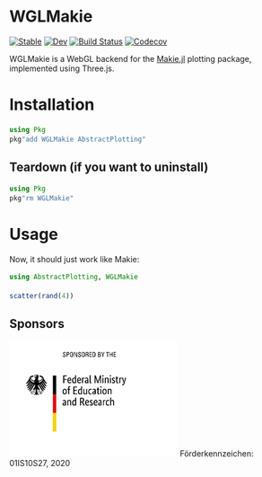 # WGLMakie

[![Stable](https://img.shields.io/badge/docs-stable-blue.svg)](https://JuliaPlots.github.io/WGLMakie.jl/stable)
[![Dev](https://img.shields.io/badge/docs-dev-blue.svg)](https://JuliaPlots.github.io/WGLMakie.jl/dev)
[![Build Status](https://travis-ci.com/JuliaPlots/WGLMakie.jl.svg?branch=master)](https://travis-ci.com/JuliaPlots/WGLMakie.jl)
[![Codecov](https://codecov.io/gh/JuliaPlots/WGLMakie.jl/branch/master/graph/badge.svg)](https://codecov.io/gh/JuliaPlots/WGLMakie.jl)

WGLMakie is a WebGL backend for the [Makie.jl](https://www.github.com/JuliaPlots/Makie.jl) plotting package, implemented using Three.js.

# Installation

```julia
using Pkg
pkg"add WGLMakie AbstractPlotting"
```

## Teardown (if you want to uninstall)

```julia
using Pkg
pkg"rm WGLMakie"
```


# Usage

Now, it should just work like Makie:

```julia
using AbstractPlotting, WGLMakie

scatter(rand(4))
```

## Sponsors

<img src="https://github.com/JuliaPlots/Makie.jl/blob/master/assets/BMBF_gefoerdert_2017_en.jpg?raw=true" width="300"/>
Förderkennzeichen: 01IS10S27, 2020
